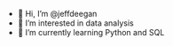 - 👋 Hi, I’m @jeffdeegan
- 👀 I’m interested in data analysis
- 🌱 I’m currently learning Python and SQL

<!---
jeffdeegan/jeffdeegan is a ✨ special ✨ repository because its `README.md` (this file) appears on your GitHub profile.
You can click the Preview link to take a look at your changes.
--->
